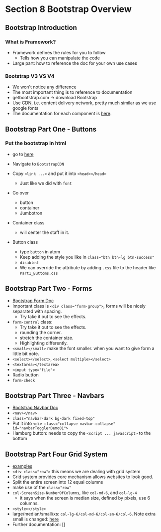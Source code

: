 
# Section 8 Bootstrap Overview

## Bootstrap Introduction

### What is Framework?

* Framework defines the rules for you to follow
    * Tells how you can manipulate the code
* Large part: how to reference the doc for your own use cases

### Bootstrap V3 VS V4

* We won't notice any difference
* The most important thing is to reference to documentation
* getbootstrap.com -> download Bootstrap
* Use CDN, i.e. content delivery network, pretty much similar as we use google fonts
* The documentation for each component is [here](https://getbootstrap.com/docs/4.4/components/alerts/).

## Bootstrap Part One - Buttons

### Put the bootstrap in html

* go to [here](https://getbootstrap.com/docs/4.4/getting-started/download/)
* Navigate to `BootstrapCDN`
* Copy `<link ...>` and  put it into `<head></head>`
    * Just like we did with `font`


* Go over
    * button
    * container
    * Jumbotron
* Container class
    * will center the staff in it.
* Button class
    * type `button` in atom
    * Keep adding the style you like in `class="btn btn-lg btn-success"`
    * `disabled`
    * We can override the attribute by adding `.css` file to the header
      like `Part1_Buttoms.css`

## Bootstrap Part Two - Forms

* [Bootstrap Form Doc](https://getbootstrap.com/docs/4.4/components/forms/)
* Important class is `<div class="form-group">`, forms will be nicely separated
  with spacing.
    * Try take it out to see the effects.
* `form-control` class:
  * Try take it out to see the effects.
  * rounding the corner.
  * stretch the container size.
  * Highlighting differently.
* `<small></small>` make the font smaller. when you want to give form a little
  bit note.
* `<select></select>`, `<select multiple></select>`
* `<textarea></textarea>`
* `<input type="file">`
* Radio button
* `form-check`

## Bootstrap Part Three - Navbars

* [Bootstrap Navbar Doc](https://getbootstrap.com/docs/4.4/components/navbar/)
* `<nav></nav>`
* `class="navbar-dark bg-dark fixed-top"`
* Put it into `<div class="collapse navbar-collapse" id="navbarTogglerDemo01">`
* Hamburg button: needs to copy the `<script ... javascript>` to the bottom

## Bootstrap Part Four Grid System

* [examples](https://getbootstrap.com/docs/4.4/examples/grid/)
* `<div class="row">` this means we are dealing with grid system
* Grid system provides core mechanism allows websites to look good.
* Split the entire screen into 12 equal columns
* make use of the `class="row"`
* `col-ScreenSize-NumberOfColumns`, like `col-md-6`, and `col-lg-4`
    * it says when the screen is median size, defined by pixels, use 6 columns.
* `<style></style>`
* large/median/small/xs: `col-lg-6/col-md-6/col-sm-6/col-6`. Note extra small
  is changed: [here](https://getbootstrap.com/docs/4.4/migration/#grid-system)
* Further documentation: []
